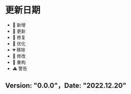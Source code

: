 # 更新日期

- 🎉 新增
- 🌟 更新
- 🐞 修复
- 🎯 优化
- 💔 移除
- 🚧 修改
- 🌈 重构
- ⚠️ 警告

## Version: "0.0.0"，Date: "2022.12.20"